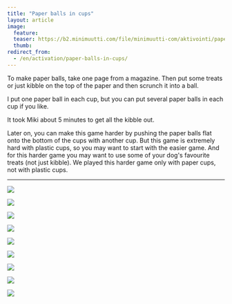 ```yaml
---
title: "Paper balls in cups"
layout: article
image:
  feature:
  teaser: https://b2.minimuutti.com/file/minimuutti-com/aktivointi/paperipallot-mukeissa/DSC46322-245px.jpg
  thumb:
redirect_from:
  - /en/activation/paper-balls-in-cups/
---
```


To make paper balls, take one page from a magazine. Then put some treats or just kibble on the top of the paper and then scrunch it into a ball.

I put one paper ball in each cup, but you can put several paper balls in each cup if you like.

It took Miki about 5 minutes to get all the kibble out.

Later on, you can make this game harder by pushing the paper balls flat onto the bottom of the cups with another cup. But this game is extremely hard with plastic cups, so you may want to start with the easier game. And for this harder game you may want to use some of your dog's favourite treats (not just kibble). We played this harder game only with paper cups, not with plastic cups.

---

[![](https://b2.minimuutti.com/file/minimuutti-com/aktivointi/paperipallot-mukeissa/DSC46320-800px.jpg)](https://dl.dropboxusercontent.com/sh/ea1wtnz7z734o12/AACeaHMM9eZEHq-MtUbnKuWaa/aktivointi/paperipallot-mukeissa/DSC46320.jpg)

[![](https://b2.minimuutti.com/file/minimuutti-com/aktivointi/paperipallot-mukeissa/DSC46322-800px.jpg)](https://dl.dropboxusercontent.com/sh/ea1wtnz7z734o12/AABthI1mnGSfmZG3q_VMGlAfa/aktivointi/paperipallot-mukeissa/DSC46322.jpg)

[![](https://b2.minimuutti.com/file/minimuutti-com/aktivointi/paperipallot-mukeissa/DSC46323-800px.jpg)](https://dl.dropboxusercontent.com/sh/ea1wtnz7z734o12/AACKp_HHrygVrLmlRk2rwt9Ga/aktivointi/paperipallot-mukeissa/DSC46323.jpg)

[![](https://b2.minimuutti.com/file/minimuutti-com/aktivointi/paperipallot-mukeissa/DSC46301-800px.jpg)](https://dl.dropboxusercontent.com/sh/ea1wtnz7z734o12/AACid_jTx1nSi9lc8oqq-kMja/aktivointi/paperipallot-mukeissa/DSC46301.jpg)

[![](https://b2.minimuutti.com/file/minimuutti-com/aktivointi/paperipallot-mukeissa/DSC46302-800px.jpg)](https://dl.dropboxusercontent.com/sh/ea1wtnz7z734o12/AACnxdlN9Q6XvKS8LXWGJbGxa/aktivointi/paperipallot-mukeissa/DSC46302.jpg)

[![](https://b2.minimuutti.com/file/minimuutti-com/aktivointi/paperipallot-mukeissa/DSC46309-800px.jpg)](https://dl.dropboxusercontent.com/sh/ea1wtnz7z734o12/AADRkK-GEK4pDzT0rYV_tXsRa/aktivointi/paperipallot-mukeissa/DSC46309.jpg)

[![](https://b2.minimuutti.com/file/minimuutti-com/aktivointi/paperipallot-mukeissa/DSC46324-800px.jpg)](https://dl.dropboxusercontent.com/sh/ea1wtnz7z734o12/AADKLl3W4GXofyYVv-V48toma/aktivointi/paperipallot-mukeissa/DSC46324.jpg)

[![](https://b2.minimuutti.com/file/minimuutti-com/aktivointi/paperipallot-mukeissa/DSC46333-800px.jpg)](https://dl.dropboxusercontent.com/sh/ea1wtnz7z734o12/AADA_eITRWpXDEyoo6e82zpAa/aktivointi/paperipallot-mukeissa/DSC46333.jpg)

[![](https://b2.minimuutti.com/file/minimuutti-com/aktivointi/paperipallot-mukeissa/DSC46343-800px.jpg)](https://dl.dropboxusercontent.com/sh/ea1wtnz7z734o12/AAD5-OyjQijNFr8cKhDL5OWZa/aktivointi/paperipallot-mukeissa/DSC46343.jpg)
